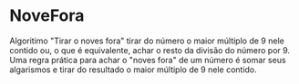 # NoveFora
Algoritimo "Tirar o noves fora" 
tirar do número o maior múltiplo de 9 nele contido ou, 
o que é equivalente, achar o resto da divisão do número por 9.
Uma regra prática para achar o "noves fora" de um número é somar seus algarismos e tirar do resultado o maior múltiplo de 9 nele contido.
